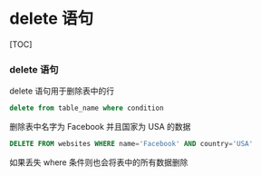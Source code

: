# delete 语句

[TOC]

### delete 语句

delete 语句用于删除表中的行

```sql
delete from table_name where condition

```

删除表中名字为 Facebook 并且国家为 USA 的数据

```sql
DELETE FROM websites WHERE name='Facebook' AND country='USA'
```

如果丢失 where 条件则也会将表中的所有数据删除

